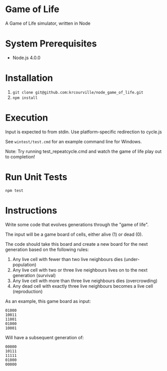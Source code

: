 # Game of Life
A Game of Life simulator, written in Node

# System Prerequisites
  * Node.js 4.0.0

# Installation
  1. `git clone git@github.com:krcourville/node_game_of_life.git`
  2. `npm install`

# Execution
Input is expected to from stdin. Use platform-specific redirection to cycle.js

See `wintest/test.cmd` for an example command line for Windows.

Note: Try running test_repeatcycle.cmd and watch the game of life play out to
completion!

# Run Unit Tests
`npm test`

# Instructions
Write some code that evolves generations through the "game of life".

The input will be a game board of cells, either alive (1) or dead (0).

The code should take this board and create a new board for the next generation based on the following rules:

  1. Any live cell with fewer than two live neighbours dies (under- population)
  2. Any live cell with two or three live neighbours lives on to the next generation (survival)
  3. Any live cell with more than three live neighbours dies (overcrowding)
  4. Any dead cell with exactly three live neighbours becomes a live cell (reproduction)

As an example, this game board as input:

    01000
    10011
    11001
    01000
    10001

Will have a subsequent generation of:

    00000
    10111
    11111
    01000
    00000
